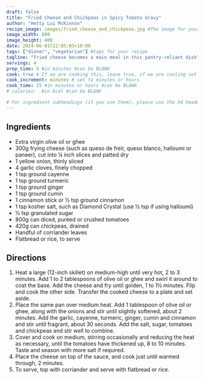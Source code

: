 ```yaml
---
draft: false
title: "Fried Cheese and Chickpeas in Spicy Tomato Gravy"
author: "Hetty Lui McKinnon"
recipe_image: images/fried_cheese_and_chickpeas.jpg #The image for your recipe
image_width: 600
image_height: 400
date: 2024-06-01T22:05:03+10:00
tags: ["dinner", "vegetarian"] #tags for your recipe
tagline: "Fried cheese becomes a main meal in this pantry-reliant dish"
servings: 4
prep_time: 5 #in minutes #can be BLANK
cook: true # If we are cooking this, leave true, if we are cooling set to false
cook_increment: minutes # set to minutes or hours
cook_time: 25 #in minutes or hours #can be BLANK
# calories:  #in kcal #can be BLANK

# For ingredient subheadings (if you use them), please use the h4 header.  For print view I have those elements targeted
---
```



## Ingredients

- Extra virgin olive oil or ghee
- 300g frying cheese (such as queso de freir, queso blanco, halloumi or paneer), cut into ¼ inch slices and patted dry
- 1 yellow onion, thinly sliced
- 4 garlic cloves, finely chopped
- 1 tsp ground cayenne
- 1 tsp ground turmeric
- 1 tsp ground ginger
- 1 tsp ground cumin
- 1 cinnamon stick or ½ tsp ground cinnamon
- 1 tsp kosher salt, such as Diamond Crystal (use ½ tsp if using halloumi)
- ½ tsp granulated sugar
- 800g can diced, puréed or crushed tomatoes
- 420g can chickpeas, drained
- Handful of corriander leaves
- Flatbread or rice, to serve

## Directions

1. Heat a large (12-inch skillet) on medium-high until very hot, 2 to 3 minutes. Add 1 to 2 tablespoons of olive oil or ghee and swirl it around to coat the base. Add the cheese and fry until golden, 1 to 1½ minutes. Flip and cook the other side. Transfer the cooked cheese to a plate and set aside.
2. Place the same pan over medium heat. Add 1 tablespoon of olive oil or ghee, along with the onions and stir until slightly softened, about 2 minutes. Add the garlic, cayenne, turmeric, ginger, cumin and cinnamon and stir until fragrant, about 30 seconds. Add the salt, sugar, tomatoes and chickpeas and stir well to combine.
3. Cover and cook on medium, stirring occasionally and reducing the heat as necessary, until the tomatoes have thickened up, 8 to 10 minutes. Taste and season with more salt if required.
4. Place the cheese on top of the sauce, and cook just until warmed through, 2 minutes.
5. To serve, top with corriander and serve with flatbread or rice.
